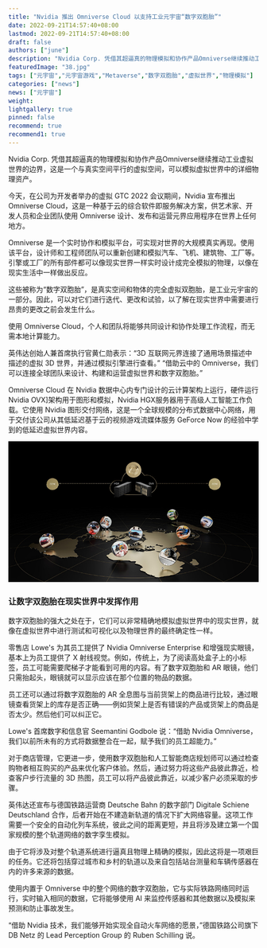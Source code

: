 ```yaml
---
title: "Nvidia 推出 Omniverse Cloud 以支持工业元宇宙“数字双胞胎”"
date: 2022-09-21T14:57:40+08:00
lastmod: 2022-09-21T14:57:40+08:00
draft: false
authors: ["june"]
description: "Nvidia Corp. 凭借其超逼真的物理模拟和协作产品Omniverse继续推动工业虚拟世界的边界，这是一个与真实空间平行的虚拟空间，可以模拟虚拟世界中的详细物理资产。"
featuredImage: "38.jpg"
tags: ["元宇宙","元宇宙游戏","Metaverse","数字双胞胎","虚拟世界","物理模拟"]
categories: ["news"]
news: ["元宇宙"]
weight: 
lightgallery: true
pinned: false
recommend: true
recommend1: true
---
```


Nvidia Corp. 凭借其超逼真的物理模拟和协作产品Omniverse继续推动工业虚拟世界的边界，这是一个与真实空间平行的虚拟空间，可以模拟虚拟世界中的详细物理资产。

今天，在公司为开发者举办的虚拟 GTC 2022 会议期间，Nvidia 宣布推出Omniverse Cloud，这是一种基于云的综合软件即服务解决方案，供艺术家、开发人员和企业团队使用 Omniverse 设计、发布和运营元界应用程序在世界上任何地方。

Omniverse 是一个实时协作和模拟平台，可实现对世界的大规模真实再现。使用该平台，设计师和工程师团队可以重新创建和模拟汽车、飞机、建筑物、工厂等。引擎或工厂的所有部件都可以像现实世界一样实时设计成完全模拟的物理，以像在现实生活中一样做出反应。

这些被称为“数字双胞胎”，是真实空间和物体的完全虚拟双胞胎，是工业元宇宙的一部分。因此，可以对它们进行迭代、更改和试验，以了解在现实世界中需要进行昂贵的更改之前会发生什么。

使用 Omniverse Cloud，个人和团队将能够共同设计和协作处理工作流程，而无需本地计算能力。

英伟达创始人兼首席执行官黄仁勋表示：“3D 互联网元界连接了通用场景描述中描述的虚拟 3D 世界，并通过模拟引擎进行查看。” “借助云中的 Omniverse，我们可以连接全球团队来设计、构建和运营虚拟世界和数字双胞胎。”

Omniverse Cloud 在 Nvidia 数据中心内专门设计的云计算架构上运行，硬件运行Nvidia OVX]架构用于图形和模拟，Nvidia HGX服务器用于高级人工智能工作负载。它使用 Nvidia 图形交付网络，这是一个全球规模的分布式数据中心网络，用于交付该公司从其低延迟基于云的视频游戏流媒体服务 GeForce Now 的经验中学到的低延迟虚拟世界内容。

![构建和运营虚拟世界和数字双胞胎](37.jpg)



### 让数字双胞胎在现实世界中发挥作用

数字双胞胎的强大之处在于，它们可以非常精确地模拟虚拟世界中的现实世界，就像在虚拟世界中进行测试和可视化以及物理世界的最终确定性一样。

零售店 Lowe's 为其员工提供了 Nvidia Omniverse Enterprise 和增强现实眼镜，基本上为员工提供了 X 射线视觉。例如，传统上，为了阅读高处盒子上的小标签，员工可能需要爬梯子才能看到可用的内容。有了数字双胞胎和 AR 眼镜，他们只需抬起头，眼镜就可以显示应该在那个位置的物品的数据。

员工还可以通过将数字双胞胎的 AR 全息图与当前货架上的商品进行比较，通过眼镜查看货架上的库存是否正确——例如货架上是否有错误的产品或货架上的商品是否太少。然后他们可以纠正它。

Lowe's 首席数字和信息官 Seemantini Godbole 说：“借助 Nvidia Omniverse，我们以前所未有的方式将数据整合在一起，赋予我们的员工超能力。”

对于商店管理，它更进一步，使用数字双胞胎和人工智能商店规划师可以通过检查购物者相互购买的产品来优化客户体验。然后，通过努力将这些产品彼此靠近，检查客户步行流量的 3D 热图，员工可以将产品彼此靠近，以减少客户必须采取的步骤。

英伟达还宣布与德国铁路运营商 Deutsche Bahn 的数字部门 Digitale Schiene Deutschland 合作，后者开始在不建造新轨道的情况下扩大网络容量。这项工作需要一个安全的自动化列车系统，彼此之间的距离更短，并且将涉及建立第一个国家规模的整个轨道网络的数字孪生模拟。

由于它将涉及对整个轨道系统进行逼真且物理上精确的模拟，因此这将是一项艰巨的任务。它还将包括穿过城市和乡村的轨道以及来自包括站台测量和车辆传感器在内的许多来源的数据。

使用内置于 Omniverse 中的整个网络的数字双胞胎，它与实际铁路网络同时运行，实时输入相同的数据，它将能够使用 AI 来监控传感器和其他数据以及模拟来预测和防止事故发生。

“借助 Nvidia 技术，我们能够开始实现全自动火车网络的愿景，”德国铁路公司旗下 DB Netz 的 Lead Perception Group 的 Ruben Schilling 说。